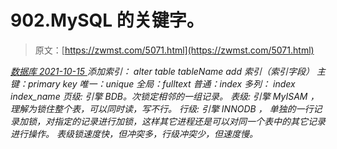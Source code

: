 <!--yml
category: 未分类
date: 0001-01-01 00:00:00
--->

# 902.MySQL 的关键字。

> 原文：[https://zwmst.com/5071.html](https://zwmst.com/5071.html)

   [ *数据库* ](https://zwmst.com/%e6%95%b0%e6%8d%ae%e5%ba%93)*[ <time datetime="2021-10-16T02:52:37+08:00"> 2021-10-15 </time> ](https://zwmst.com/5071.html)  添加索引：
alter table tableName add 索引（索引字段）
主键：primary key
唯一：unique
全局：fulltext
普通：index
多列： index index_name
页级: 引擎 BDB。次锁定相邻的一组记录。
表级: 引擎 MyISAM ， 理解为锁住整个表，可以同时读，写不行。
行级: 引擎 INNODB ， 单独的一行记录加锁，对指定的记录进行加锁，这样其它进程还是可以对同一个表中的其它记录进行操作。 表级锁速度快，但冲突多，行级冲突少，但速度慢。*